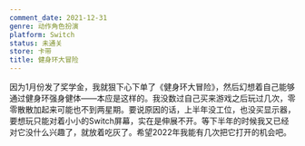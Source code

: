 ```yaml
---
comment_date: 2021-12-31
genre: 动作角色扮演
platform: Switch
status: 未通关
store: 卡带
title: 健身环大冒险
---
```

因为1月份发了奖学金，我就狠下心下单了《健身环大冒险》，然后幻想着自己能够通过健身环强身健体——本应是这样的。我没数过自己买来游戏之后玩过几次，零零散散加起来可能也不到两星期。要说原因的话，上半年没工位，也没买显示器，要想玩只能对着小小的Switch屏幕，实在是伸展不开。等下半年的时候我又已经对它没什么兴趣了，就放着吃灰了。希望2022年我能有几次把它打开的机会吧。